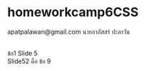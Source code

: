 # homeworkcamp6CSS
<p>apatpalawan@gmail.com นายอาภัสสร์ ปะลาวัน </p> <br>
 ข้อ1 Slide 5 <br>
 Slide52 คือ ข้อ 9 <br>
